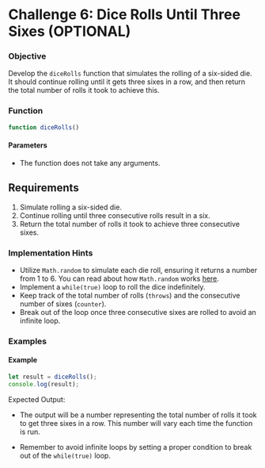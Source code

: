 # Challenge 6: Dice Rolls Until Three Sixes (OPTIONAL)

### Objective
Develop the `diceRolls` function that simulates the rolling of a six-sided die. It should continue rolling until it gets three sixes in a row, and then return the total number of rolls it took to achieve this.

### Function 
```javascript
function diceRolls()
```

#### Parameters
- The function does not take any arguments.

## Requirements
1. Simulate rolling a six-sided die.
2. Continue rolling until three consecutive rolls result in a six.
3. Return the total number of rolls it took to achieve three consecutive sixes.

### Implementation Hints
- Utilize `Math.random` to simulate each die roll, ensuring it returns a number from 1 to 6. You can read about how `Math.random` works [here](https://developer.mozilla.org/en-US/docs/Web/JavaScript/Reference/Global_Objects/Math/random).
- Implement a `while(true)` loop to roll the dice indefinitely.
- Keep track of the total number of rolls (`throws`) and the consecutive number of sixes (`counter`).
- Break out of the loop once three consecutive sixes are rolled to avoid an infinite loop.

### Examples

#### Example
```javascript
let result = diceRolls();
console.log(result);
```
Expected Output:
- The output will be a number representing the total number of rolls it took to get three sixes in a row. This number will vary each time the function is run.

- Remember to avoid infinite loops by setting a proper condition to break out of the `while(true)` loop.
